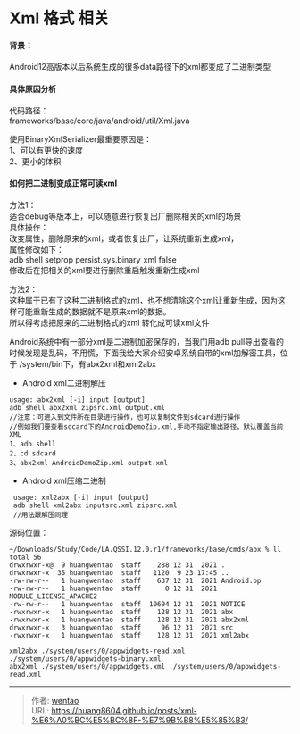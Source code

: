 # Xml 格式 相关

#### 背景：

Android12高版本以后系统生成的很多data路径下的xml都变成了二进制类型

#### 具体原因分析

代码路径：\
frameworks/base/core/java/android/util/Xml.java

使用BinaryXmlSerializer最重要原因是：\
1、可以有更快的速度\
2、更小的体积

#### 如何把二进制变成正常可读xml

方法1：\
适合debug等版本上，可以随意进行恢复出厂删除相关的xml的场景\
具体操作：\
改变属性，删除原来的xml，或者恢复出厂，让系统重新生成xml，\
属性修改如下：\
adb shell setprop persist.sys.binary\_xml false\
修改后在把相关的xml要进行删除重启触发重新生成xml

方法2：\
这种属于已有了这种二进制格式的xml，也不想清除这个xml让重新生成，因为这样可能重新生成的数据就不是原来xml的数据。\
所以得考虑把原来的二进制格式的xml 转化成可读xml文件

Android系统中有一部分xml是二进制加密保存的，当我门用adb pull导出查看的时候发现是乱码，不用慌，下面我给大家介绍安卓系统自带的xml加解密工具，位于 /system/bin下，有abx2xml和xml2abx

* Android xml二进制解压

```
usage: abx2xml [-i] input [output]
adb shell abx2xml zipsrc.xml output.xml 
//注意：可进入到文件所在目录进行操作，也可以复制文件到sdcard进行操作
//例如我们要查看sdcard下的AndroidDemoZip.xml,手动不指定输出路径，默认覆盖当前XML
1、adb shell
2、cd sdcard
3、abx2xml AndroidDemoZip.xml output.xml 
```

* Android xml压缩二进制

```
 usage: xml2abx [-i] input [output]
 adb shell xml2abx inputsrc.xml zipsrc.xml 
 //用法跟解压同理
```

源码位置：

```shell
~/Downloads/Study/Code/LA.QSSI.12.0.r1/frameworks/base/cmds/abx % ll
total 56
drwxrwxr-x@  9 huangwentao  staff    288 12 31  2021 .
drwxrwxr-x  35 huangwentao  staff   1120  9 23 17:45 ..
-rw-rw-r--   1 huangwentao  staff    637 12 31  2021 Android.bp
-rw-rw-r--   1 huangwentao  staff      0 12 31  2021 MODULE_LICENSE_APACHE2
-rw-rw-r--   1 huangwentao  staff  10694 12 31  2021 NOTICE
-rwxrwxr-x   1 huangwentao  staff    128 12 31  2021 abx
-rwxrwxr-x   1 huangwentao  staff    128 12 31  2021 abx2xml
drwxrwxr-x   3 huangwentao  staff     96 12 31  2021 src
-rwxrwxr-x   1 huangwentao  staff    128 12 31  2021 xml2abx
```

```
xml2abx ./system/users/0/appwidgets-read.xml ./system/users/0/appwidgets-binary.xml
abx2xml ./system/users/0/appwidgets.xml ./system/users/0/appwidgets-read.xml
```


---

> 作者: [wentao](https://github.com/huang8604)  
> URL: https://huang8604.github.io/posts/xml-%E6%A0%BC%E5%BC%8F-%E7%9B%B8%E5%85%B3/  

